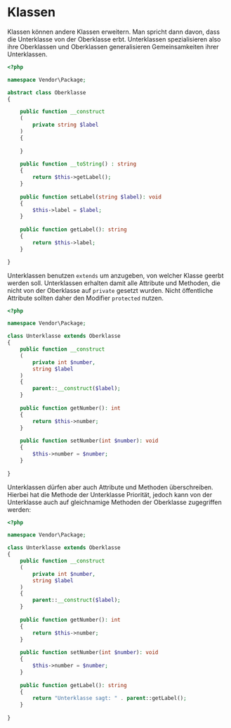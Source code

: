 # Klassen

Klassen können andere Klassen erweitern. Man spricht dann davon, dass die
Unterklasse von der Oberklasse erbt. Unterklassen spezialisieren also ihre
Oberklassen und Oberklassen generalisieren Gemeinsamkeiten ihrer Unterklassen.

````php
<?php

namespace Vendor\Package;

abstract class Oberklasse
{

    public function __construct
    (
        private string $label
    )
    {
    
    }
    
    public function __toString() : string
    {
        return $this->getLabel();
    }
    
    public function setLabel(string $label): void
    {
        $this->label = $label;
    }
    
    public function getLabel(): string
    {
        return $this->label;
    }

}
````

Unterklassen benutzen ``extends`` um anzugeben, von welcher Klasse geerbt
werden soll. Unterklassen erhalten damit alle Attribute und Methoden, die
nicht von der Oberklasse auf ``private`` gesetzt wurden. Nicht öffentliche
Attribute sollten daher den Modifier ``protected`` nutzen.

````php
<?php

namespace Vendor\Package;

class Unterklasse extends Oberklasse
{
    public function __construct
    (
        private int $number,
        string $label
    )
    {
        parent::__construct($label);
    }
    
    public function getNumber(): int
    {
        return $this->number;
    }
    
    public function setNumber(int $number): void 
    {
        $this->number = $number;
    }
    
}
````

Unterklassen dürfen aber auch Attribute und Methoden überschreiben. Hierbei
hat die Methode der Unterklasse Priorität, jedoch kann von der Unterklasse
auch auf gleichnamige Methoden der Oberklasse zugegriffen werden:

````php
<?php

namespace Vendor\Package;

class Unterklasse extends Oberklasse
{
    public function __construct
    (
        private int $number,
        string $label
    )
    {
        parent::__construct($label);
    }
    
    public function getNumber(): int
    {
        return $this->number;
    }
    
    public function setNumber(int $number): void 
    {
        $this->number = $number;
    }
    
    public function getLabel(): string
    {
        return "Unterklasse sagt: " . parent::getLabel();
    }
    
}
````